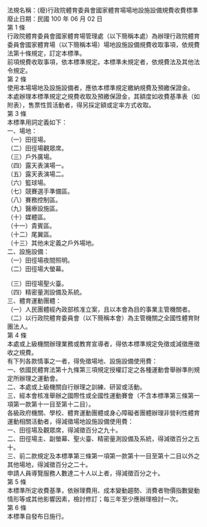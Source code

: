 法規名稱：(廢)行政院體育委員會國家體育場場地設施設備規費收費標準  
廢止日期：民國 100 年 06 月 02 日  
第 1 條  
行政院體育委員會國家體育場管理處（以下簡稱本處）為辦理行政院體育  
委員會國家體育場（以下簡稱本場）場地設施設備規費收取事項，依規費  
法第十條規定，訂定本標準。  
前項規費收取事項，依本標準規定。本標準未規定者，依規費法及其他法  
令規定。  
第 2 條  
使用本場場地及設施設備者，應依本標準規定繳納規費及預繳保證金。  
本處辦理本標準規定之規費收取及預繳保證金，其額度如收費基準表（如  
附表），售票性質活動者，得另採定額或定率方式收取。  
第 3 條  
本標準用詞定義如下：  
一、場地：  
（一）田徑場。  
（二）田徑場觀眾席。  
（三）戶外廣場。  
（四）露天表演場一。  
（五）露天表演場二。  
（六）籃球場。  
（七）競賽選手準備區。  
（八）賽務控制區。  
（九）醫療設施區。  
（十）媒體區。  
（十一）貴賓區。  
（十二）尾翼區。  
（十三）其他未定義之戶外場地。  
二、設施設備：  
（一）田徑場夜間照明。  
（二）田徑場大螢幕。  


（三）田徑場聖火臺。  
（四）精密量測設備及系統。  
三、體育運動團體：  
（一）人民團體經內政部核准立案，且以本會為目的事業主管機關者。  
（二）以行政院體育委員會（以下簡稱本會）為主管機關之全國性體育財  
團法人。  
第 4 條  
本處或上級機關辦理業務或教育宣導者，得依本標準規定免徵或減徵應徵  
收之規費。  
有下列各款情事之一者，得免徵場地、設施設備使用費：  
一、依國民體育法第十九條第三項規定授權訂定之各種運動會舉辦準則規  
定所辦理之運動會。  
二、本處或上級機關自行辦理之訓練、研習或活動。  
三、經本會核准舉辦之國際性或全國性運動賽會（不含本標準第三條第一  
項第一款第十一目至第十二目）。  
各級政府機關、學校、體育運動團體或身心障礙者團體辦理非營利性體育  
運動相關活動者，得減徵場地設施設備使用費：  
一、田徑場及觀眾席，得減徵百分之九十。  
二、田徑場主、副螢幕、聖火臺、精密量測設備及系統，得減徵百分之五  
十。  
三、前二款規定及本標準第三條第一項第一款第十一目至第十二目以外之  
其他場地，得減徵百分之二十。  
申請人員導覽服務人數達二十人以上者，得減徵百分之十。  
第 5 條  
本標準所定收費基準，依辦理費用、成本變動趨勢、消費者物價指數變動  
情形等或其他影響因素，檢討修訂；每三年至少應辦理檢討一次。  
第 6 條  
本標準自發布日施行。  


